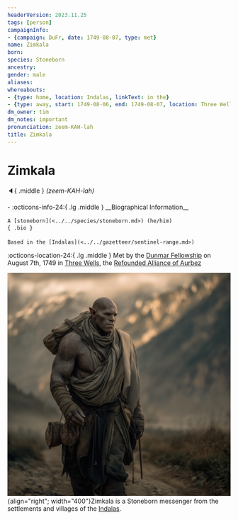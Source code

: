 ```yaml
---
headerVersion: 2023.11.25
tags: [person]
campaignInfo:
- {campaign: DuFr, date: 1749-08-07, type: met}
name: Zimkala
born:
species: Stoneborn
ancestry:
gender: male
aliases:
whereabouts:
- {type: home, location: Indalas, linkText: in the}
- {type: away, start: 1749-08-06, end: 1749-08-07, location: Three Wells}
dm_owner: tim
dm_notes: important
pronunciation: zeem-KAH-lah
title: Zimkala
---
```

# Zimkala
:speaker:{ .middle } *(zeem-KAH-lah)*  
<div class="grid cards ext-narrow-margin ext-one-column" markdown>
- :octicons-info-24:{ .lg .middle } __Biographical Information__

    A [stoneborn](<../../species/stoneborn.md>) (he/him)  
    { .bio }

    Based in the [Indalas](<../../gazetteer/sentinel-range.md>)
</div>



:octicons-location-24:{ .lg .middle } Met by the [Dunmar Fellowship](<../pcs/dunmar-fellowship/dunmar-fellowship.md>) on August 7th, 1749 in [Three Wells](<../../gazetteer/upper-istaros/refounded-alliance-of-aurbez/three-wells.md>), the [Refounded Alliance of Aurbez](<../../gazetteer/upper-istaros/refounded-alliance-of-aurbez/refounded-alliance-of-aurbez.md>)  


![Zimkala](../../assets/zimkala.png){align="right"; width="400"}Zimkala is a Stoneborn messenger from the settlements and villages of the [Indalas](<../../gazetteer/sentinel-range.md>). 



